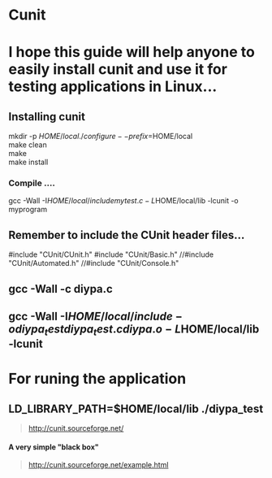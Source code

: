 # Cunit    
# I hope this guide will help anyone to easily install cunit and use it for testing applications in Linux...     
## Installing cunit     
 
mkdir -p $HOME/local    
./configure --prefix=$HOME/local    
make clean    
make    
make install         
 
 ### Compile ....     
 gcc -Wall -I$HOME/local/include mytest.c -L$HOME/local/lib -lcunit -o myprogram     


## Remember to include the CUnit header files...    
#include "CUnit/CUnit.h"
#include "CUnit/Basic.h"
//#include "CUnit/Automated.h"
//#include "CUnit/Console.h"



## gcc -Wall -c diypa.c    
## gcc -Wall -I$HOME/local/include -o diypa_test diypa_test.c diypa.o -L$HOME/local/lib -lcunit      


#  For runing the application      
## LD_LIBRARY_PATH=$HOME/local/lib ./diypa_test      


> http://cunit.sourceforge.net/    



#### A very simple "black box"     
> http://cunit.sourceforge.net/example.html     




 
